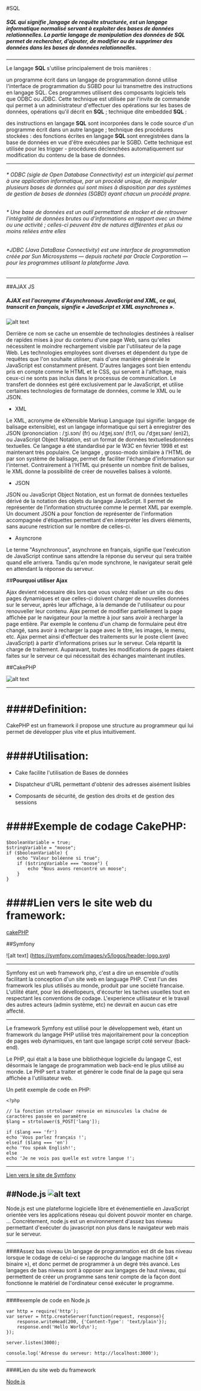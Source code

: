 <a name="sql">
#SQL                                                                                                       

##### **SQL** qui signifie ,langage de requête structurée, est un langage informatique normalisé servant à exploiter des bases de données relationnelles. La partie langage de manipulation des données de **SQL** permet de rechercher, d'ajouter, de modifier ou de supprimer des données dans les bases de données relationnelles.

__________




Le langage **SQL** s'utilise principalement de trois manières :

un programme écrit dans un langage de programmation donné utilise l'interface de programmation du SGBD pour lui transmettre des instructions en langage SQL. Ces programmes utilisent des composants logiciels tels que ODBC ou JDBC. Cette technique est utilisée par l'invite de commande qui permet à un administrateur d'effectuer des opérations sur les bases de données, opérations qu'il décrit en **SQL** ;
technique dite embedded **SQL** :

des instructions en langage **SQL** sont incorporées dans le code source d'un programme écrit dans un autre langage ;
technique des procédures stockées : des fonctions écrites en langage **SQL** sont enregistrées dans la base de données en vue d'être exécutées par le SGBD. Cette technique est utilisée pour les trigger - procédures déclenchées automatiquement sur modification du contenu de la base de données.




__________


###### * ODBC (sigle de Open Database Connectivity) est un intergiciel qui permet à une application informatique, par un procédé unique, de manipuler plusieurs bases de données qui sont mises à disposition par des systèmes de gestion de bases de données (SGBD) ayant chacun un procédé propre.

###### * Une base de données est un outil permettant de stocker et de retrouver l'intégralité de données brutes ou d'informations en rapport avec un thème ou une activité ; celles-ci peuvent être de natures différentes et plus ou moins reliées entre elles 

###### *JDBC (Java DataBase Connectivity) est une interface de programmation créée par Sun Microsystems — depuis racheté par Oracle Corporation — pour les programmes utilisant la plateforme Java.

---------

<a name="ajax">
##AJAX JS

##### AJAX est l'acronyme d'Asynchronous JavaScript and XML, ce qui, transcrit en français, signifie « JavaScript et XML asynchrones ».
![alt text](http://javascriptsolution.com/wp-content/uploads/2016/05/AJAX_logo_by_gengns.svg_.png)

Derrière ce nom se cache un ensemble de technologies destinées à réaliser de rapides mises à jour du contenu d'une page Web, sans qu'elles nécessitent le moindre rechargement visible par l'utilisateur de la page Web. Les technologies employées sont diverses et dépendent du type de requêtes que l'on souhaite utiliser, mais d'une manière générale le JavaScript est constamment présent.
D'autres langages sont bien entendu pris en compte comme le HTML et le CSS, qui servent à l'affichage, mais ceux-ci ne sonts pas inclus dans le processus de communication. Le transfert de données est géré exclusivement par le JavaScript, et utilise certaines technologies de formatage de données, comme le XML ou le JSON.

* XML

Le XML, acronyme de eXtensible Markup Language (qui signifie: langage de balisage extensible), est un langage informatique qui sert à enregistrer des JSON (prononciation : /ʒi.sɔn/ (fr) ou /dʒej.sɔn/ (fr)1, ou /ˈdʒeɪˌsən/ (en)2), ou JavaScript Object Notation, est un format de données textuellesdonnées textuelles. Ce langage a été standardisé par le W3C en février 1998 et est maintenant très populaire. Ce langage , grosso-modo similaire à l'HTML de par son système de balisage, permet de faciliter l'échange d'information sur l'internet. 
Contrairement à l'HTML qui présente un nombre finit de balises, le XML donne la possibilité de créer de nouvelles balises à volonté.

* JSON

JSON ou JavaScript Object Notation, est un format de données textuelles dérivé de la notation des objets du langage JavaScript. Il permet de représenter de l’information structurée comme le permet XML par exemple.
Un document JSON a pour fonction de représenter de l'information accompagnée d'étiquettes permettant d'en interpréter les divers éléments, sans aucune restriction sur le nombre de celles-ci.

* Asyncrone 

Le terme "Asynchronous", asynchrone en français, signifie que l'exécution de JavaScript continue sans attendre la réponse du serveur qui sera traitée quand elle arrivera. Tandis qu'en mode synchrone, le navigateur serait gelé en attendant la réponse du serveur.

##**Pourquoi utiliser Ajax**


Ajax devient nécessaire dès lors que vous voulez réaliser un site ou des pages dynamiques et que celles-ci doivent charger de nouvelles données sur le serveur, après leur affichage, à la demande de l'utilisateur ou pour renouveller leur contenu.
Ajax permet de modifier partiellement la page affichée par le navigateur pour la mettre à jour sans avoir à recharger la page entière.
Par exemple le contenu d'un champ de formulaire peut être changé, sans avoir à recharger la page avec le titre, les images, le menu, etc. 
Ajax permet ainsi d'effectuer des traitements sur le poste client (avec JavaScript) à partir d'informations prises sur le serveur. Cela répartit la charge de traitement.
Auparavant, toutes les modifications de pages étaient faites sur le serveur ce qui nécessitait des échanges maintenant inutiles. 


<a name="CakePHP">

##CakePHP

![alt text](https://upload.wikimedia.org/wikipedia/fr/9/9a/Cake-logo.png)

----

####Definition:
====

CakePHP est un framework  il propose une structure au programmeur qui lui permet de développer plus vite et plus intuitivement.

####Utilisation:
====

- Cake facilite l'utilisation de Bases de données

- Dispatcheur d'URL permettant d'obtenir des adresses aisément lisibles

- Composants de sécurité, de gestion des droits et de gestion des sessions

####Exemple de codage CakePHP:
====

    $booleanVariable = true;
    $stringVariable = "moose";
    if ($booleanVariable) {
        echo "Valeur boléenne si true";
        if ($stringVariable === "moose") {
            echo "Nous avons rencontré un moose";
        }
    }
    
####Lien vers le site web du framework: 
====

[cakePHP](https://cakephp.org/)


<a name="Symphony 3">

##Symfony

![alt text] (https://symfony.com/images/v5/logos/header-logo.svg)

---

Symfony est un web framework php, c'est a dire un ensemble d'outils facilitant la conception d'un site web en language PHP. 
C'est l'un des framework les plus utilisés au monde, produit par une société francaise.
L'utilité étant, pour les dévellopeurs, d'écourter les taches usuelles tout en respectant les conventions de codage. 
L'experience utilisateur et le travail des autres acteurs (admin système, etc) ne devrait en aucun cas etre affecté.

---

Le framework Symfony est utilisé pour le développement web, étant un framework du langage PHP utilisé très majoritairement pour la 
conception de pages web dynamiques, en tant que langage script coté serveur (back-end).

Le PHP, qui était a la base une bibliothèque logicielle du langage C, est désormais le langage de programmation web back-end 
le plus utilisé au monde. Le PHP sert a traiter et générer le code final de la page qui sera affichée a l'utilisateur web.

Un petit exemple de code en PHP:

    <?php

    // la fonction strtolower renvoie en minuscules la chaîne de caractères passée en paramètre
    $lang = strtolower($_POST['lang']);

    if ($lang === 'fr')
    echo 'Vous parlez français !';
    elseif ($lang === 'en')
    echo 'You speak English!';
    else
    echo 'Je ne vois pas quelle est votre langue !';

---

[Lien vers le site de Symfony](https://symfony.com/what-is-symfony)

<a name="Node.js">

##Node.js
![alt text](https://upload.wikimedia.org/wikipedia/commons/thumb/d/d9/Node.js_logo.svg/langfr-170px-Node.js_logo.svg.png)
---

Node.js est une plateforme logicielle libre et événementielle en JavaScript orientée vers les applications réseau qui doivent pouvoir monter en charge. ... Concrètement, node.js est un environnement d'assez bas niveau permettant d'exécuter du javascript non plus dans le navigateur web mais sur le serveur.

---

####Assez bas niveau
Un langage de programmation est dit de bas niveau lorsque le codage de celui-ci se rapproche du langage machine (dit « binaire »), et donc permet de programmer à un degré très avancé. Les langages de bas niveau sont à opposer aux langages de haut niveau, qui permettent de créer un programme sans tenir compte de la façon dont fonctionne le matériel de l'ordinateur censé exécuter le programme.
   
    
---
    

####exemple de code en Node.js

    var http = require('http');
    var server = http.createServer(function(request, response){
        response.writeHead(200, {'Content-Type': 'text/plain'});
        response.end('Hello World\n');
    });

    server.listen(3000);

    console.log('Adresse du serveur: http://localhost:3000');


---

####Lien du site web du framework

[Node.js](https://nodejs.org/)
